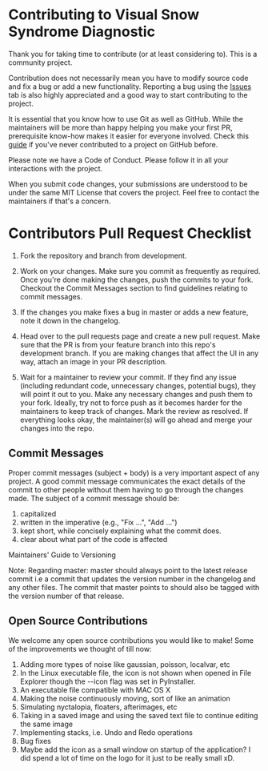 # Contributing to Visual Snow Syndrome Diagnostic
Thank you for taking time to contribute (or at least considering to). This is a community project.

Contribution does not necessarily mean you have to modify source code and fix a bug or add a new functionality. 
Reporting a bug using the [Issues](url) tab is also highly appreciated and a good way to start contributing to the project.

It is essential that you know how to use Git as well as GitHub. 
While the maintainers will be more than happy helping you make your first PR, prerequisite know-how makes it easier for everyone involved. 
Check this [guide](https://github.com/firstcontributions/first-contributions) if you've never contributed to a project on GitHub before.

Please note we have a Code of Conduct. Please follow it in all your interactions with the project.

When you submit code changes, your submissions are understood to be under the same MIT License that covers the project. 
Feel free to contact the maintainers if that's a concern.

# Contributors Pull Request Checklist
1. Fork the repository and branch from development.

2. Work on your changes. Make sure you commit as frequently as required. Once you're done making the changes, push the commits to your fork. 
Checkout the Commit Messages section to find guidelines relating to commit messages.

3. If the changes you make fixes a bug in master or adds a new feature, note it down in the changelog.

4. Head over to the pull requests page and create a new pull request. Make sure that the PR is from your feature branch into this repo's development branch. 
If you are making changes that affect the UI in any way, attach an image in your PR description.

5. Wait for a maintainer to review your commit. If they find any issue (including redundant code, unnecessary changes, potential bugs), they will point it out to you. 
Make any necessary changes and push them to your fork. Ideally, try not to force push as it becomes harder for the maintainers to keep track of changes. 
Mark the review as resolved.
If everything looks okay, the maintainer(s) will go ahead and merge your changes into the repo.

## Commit Messages
Proper commit messages (subject + body) is a very important aspect of any project. 
A good commit message communicates the exact details of the commit to other people without them having to go through the changes made.
The subject of a commit message should be:
1. capitalized
2. written in the imperative (e.g., "Fix ...", "Add ...")
3. kept short, while concisely explaining what the commit does.
4. clear about what part of the code is affected

Maintainers' Guide to Versioning


Note: Regarding master: master should always point to the latest release commit i.e a commit that updates the version number in the changelog and any other files. 
The commit that master points to should also be tagged with the version number of that release.

## Open Source Contributions
We welcome any open source contributions you would like to make! Some of the improvements we thought of till now:
1. Adding more types of noise like gaussian, poisson, localvar, etc 
2. In the Linux executable file, the icon is not shown when opened in File Explorer though the --icon flag was set in PyInstaller.
3. An executable file compatible with MAC OS X
4. Making the noise continuously moving, sort of like an animation
5. Simulating nyctalopia, floaters, afterimages, etc
6. Taking in a saved image and using the saved text file to continue editing the same image 
7. Implementing stacks, i.e. Undo and Redo operations
8. Bug fixes
9. Maybe add the icon as a small window on startup of the application? I did spend a lot of time on the logo for it just to be really small xD.
